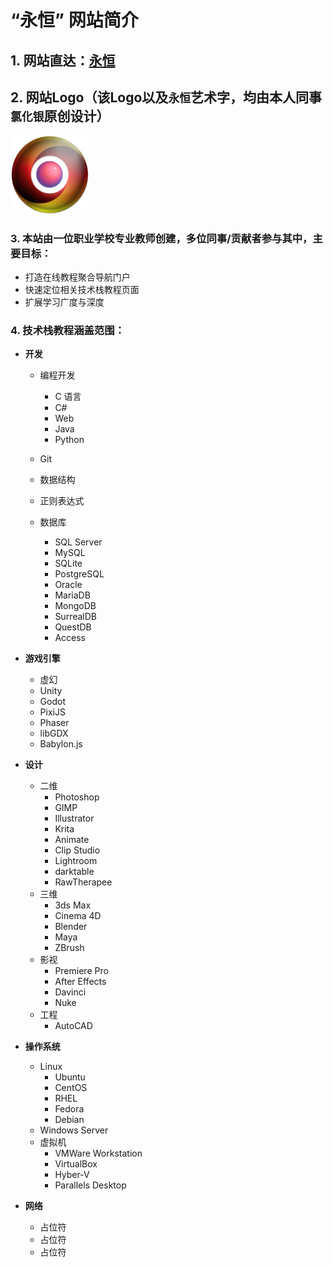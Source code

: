 # “永恒” 网站简介
## 1. 网站直达：[永恒](https://suyangzuo.github.io/)

## 2. 网站Logo（该Logo以及`永恒`艺术字，均由本人同事`氯化银`原创设计）
<img src="/public/Images/Page-Logos/Eternal-Logo.png" style="width:25%">

### 3. 本站由一位职业学校专业教师创建，多位同事/贡献者参与其中，主要目标：

- 打造在线教程聚合导航门户
- 快速定位相关技术栈教程页面
- 扩展学习广度与深度

### 4. 技术栈教程涵盖范围：

- **开发**

  - 编程开发

    - C 语言
    - C#
    - Web
    - Java
    - Python
  
  - Git 

  - 数据结构

  - 正则表达式

  - 数据库
    - SQL Server
    - MySQL
    - SQLite
    - PostgreSQL
    - Oracle
    - MariaDB
    - MongoDB
    - SurrealDB
    - QuestDB
    - Access

- **游戏引擎**

  - 虚幻
  - Unity
  - Godot
  - PixiJS
  - Phaser
  - libGDX
  - Babylon.js

- **设计**

  - 二维
    - Photoshop
    - GIMP
    - Illustrator
    - Krita
    - Animate
    - Clip Studio
    - Lightroom
    - darktable
    - RawTherapee
  - 三维
    - 3ds Max
    - Cinema 4D
    - Blender
    - Maya
    - ZBrush
  - 影视
    - Premiere Pro
    - After Effects
    - Davinci
    - Nuke
  - 工程
    - AutoCAD

- **操作系统**

  - Linux
    - Ubuntu
    - CentOS
    - RHEL
    - Fedora
    - Debian
  - Windows Server
  - 虚拟机
    - VMWare Workstation
    - VirtualBox
    - Hyber-V
    - Parallels Desktop

- **网络**
  - 占位符
  - 占位符
  - 占位符
